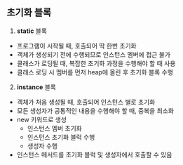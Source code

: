 ## 초기화 블록
1. **static** 블록
  - 프로그램이 시작될 때, 호출되어 딱 한번 초기화
  - 객체가 생성되기 전에 수행되므로 인스턴스 멤버에 접근 불가
  - 클래스가 로딩될 때, 복잡한 초기화 과정을 수행해야 할 때 사용
  - 클래스 로딩 시 멤버를 먼저 heap에 올린 후 초기화 블록 수행

2. **instance** 블록
  - 객체가 처음 생성될 때, 호출되어 인스턴스 별로 초기화
  - 모든 생성자가 공통적인 내용을 수행해야 할 때, 중복을 최소화
  - new 키워드로 생성
    + 인스턴스 멤버 초기화
    + 인스턴스 초기화 블럭 수행
    + 생성자 수행
  - 인스턴스 메서드를 초기화 블럭 및 생성자에서 호출할 수 있음
